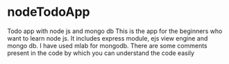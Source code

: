 # nodeTodoApp
Todo app with node js and mongo db
This is the app for the beginners who want to learn node js.
It includes express module, ejs view engine and mongo db.
I have used mlab for mongodb.
There are some comments present in the code by which you can understand the code easily
